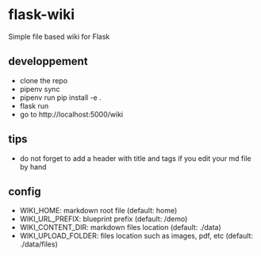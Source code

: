 # flask-wiki
Simple file based wiki for Flask

## developpement

- clone the repo
- pipenv sync
- pipenv run pip install -e .
- flask run
- go to http://localhost:5000/wiki

## tips

- do not forget to add a header with title and tags if you edit your md file by hand


## config

- WIKI_HOME: markdown root file (default: home)
- WIKI_URL_PREFIX: blueprint prefix (default: /demo)
- WIKI_CONTENT_DIR: markdown files location (default: ./data)
- WIKI_UPLOAD_FOLDER: files location such as images, pdf, etc (default: ./data/files)